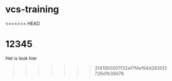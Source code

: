 vcs-training
============
<<<<<<< HEAD




12345
=======
Het is leuk hier
>>>>>>> 3141950007f32ef7f4ef94d2830f2726d1b39d78

